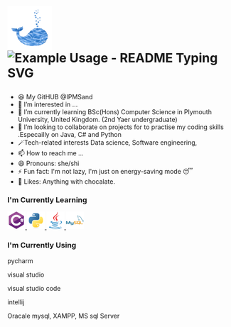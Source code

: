   <h1><p align="left">
 <img align="left" width="100" height="100" src="gip.gif"> <img src="https://readme-typing-svg.demolab.com/?lines=Hi+😺+I+am+Maheshika+Sandamini ;&size=32rem&font=Fira%20Code&center=true&width=600&height=70&duration=4000&pause=1200" alt="Example Usage - README Typing SVG"> 
</p> </h1>

- 😆  My GitHUB @IPMSand                                                                                                  
- 👀 I’m interested in ...
-  🌱 I’m currently learning BSc(Hons) Computer Science in Plymouth University, United Kingdom. (2nd Yaer undergraduate)
- 💞️ I’m looking to collaborate on projects for to practise my coding skills .Especailly on Java, C# and Python
- 🪄Tech-related interests Data science, Software engineering, 
- 📫 How to reach me ...
- 😄 Pronouns: she/shi
- ⚡ Fun fact: I'm not lazy, I'm just on energy-saving mode 😴
- 🍫 Likes: Anything with chocalate.


<h3 align="left">I'm Currently Learning </h3>
<p align="left"> <a href="https://www.w3schools.com/cs/" target="_blank" rel="noreferrer"> <img src="https://raw.githubusercontent.com/devicons/devicon/master/icons/csharp/csharp-original.svg" alt="csharp" width="40" height="40"/> </a> <a href="https://www.python.org" target="_blank" rel="noreferrer"> <img src="https://raw.githubusercontent.com/devicons/devicon/master/icons/python/python-original.svg" alt="python" width="40" height="40"/> </a><a href="https://www.java.com" target="_blank" rel="noreferrer"> <img src="https://raw.githubusercontent.com/devicons/devicon/master/icons/java/java-original.svg" alt="java" width="40" height="40"/> </a> <a href="https://www.mysql.com/" target="_blank" rel="noreferrer"> <img src="https://raw.githubusercontent.com/devicons/devicon/master/icons/mysql/mysql-original-wordmark.svg" alt="mysql" width="40" height="40"/> </a>  </p>
<h3 align="left">I'm Currently Using </h3>
<p>pycharm</p>
<p>visual studio</p>
<p>visual studio code</p>
<p>intellij</p>
<p>Oracale mysql, XAMPP, MS sql Server</p>
  
<!---
IPMSand/IPMSand is a ✨ special ✨ repository because its `README.md` (this file) appears on your GitHub profile.
You can click the Preview link to take a look at your changes.
--->
